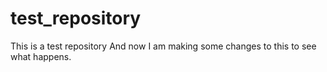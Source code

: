 # test_repository
This is a test repository
And now I am making some changes to this to see what happens.
